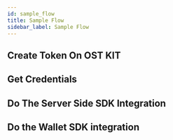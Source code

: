 ```yaml
---
id: sample_flow
title: Sample Flow
sidebar_label: Sample Flow
---
```


## Create Token On OST KIT


## Get Credentials


## Do The Server Side SDK Integration



## Do the Wallet SDK integration


